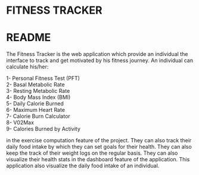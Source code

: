 # FITNESS TRACKER

# README


The Fitness Tracker is the web application which provide an individual the interface to track and get motivated by his fitness journey. An individual can calculate his/her:


1- Personal Fitness Test (PFT)\
2- Basal Metabolic Rate\
3- Resting Metabolic Rate\
4- Body Mass Index (BMI)\
5- Daily Calorie Burned\
6- Maximum Heart Rate\
7- Calorie Burn Calculator\
8- V02Max\
9- Calories Burned by Activity

in the exercise computation feature of the project. They can also track their daily food intake by which they can set goals for their health. They can also keep the track of their weight logs on the regular basis. They can also visualize their health stats in the dashboard feature of the application. This application also visualize the daily food intake of an individual.


